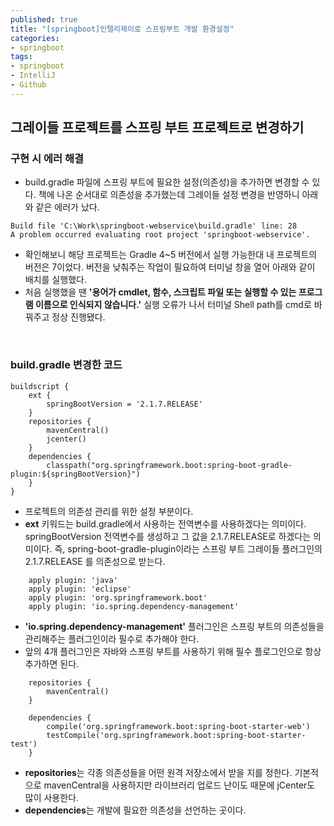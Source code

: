 ```yaml
---
published: true
title: "[springboot]인텔리제이로 스프링부트 개발 환경설정"
categories: 
- springboot
tags:
- springboot
- IntelliJ
- Github
---
```


## 그레이들 프로젝트를 스프링 부트 프로젝트로 변경하기
###  구현 시 에러 해결
   * build.gradle 파일에 스프링 부트에 필요한 설정(의존성)을 추가하면 변경할 수 있다. 책에 나온 
순서대로 의존성을 추가했는데 그레이들 설정 변경을 반영하니 아래와 같은 에러가 났다.
   ```
   Build file 'C:\Work\springboot-webservice\build.gradle' line: 28
   A problem occurred evaluating root project 'springboot-webservice'.
   ```

* 확인해보니 해당 프로젝트는 Gradle 4~5 버전에서 실행 가능한대 내 프로젝트의 버전은 7이었다.
버전을 낮춰주는 작업이 필요하여 터미널 창을 열어 아래와 같이 배치를 실행했다.
* 처음 실행했을 땐 **'용어가 cmdlet, 함수, 스크립트 파일 또는 실행할 수 있는 프로그램 이름으로 인식되지 않습니다.'**
실행 오류가 나서 터미널 Shell path를 cmd로 바꿔주고 정상 진행됐다.

<br />

### build.gradle 변경한 코드

```
buildscript {
    ext {
        springBootVersion = '2.1.7.RELEASE'
    }
    repositories {
        mavenCentral()
        jcenter()
    }
    dependencies {
        classpath("org.springframework.boot:spring-boot-gradle-plugin:${springBootVersion}")
    }
}
```

* 프로젝트의 의존성 관리를 위한 설정 부분이다. 
* **ext** 키워드는 build.gradle에서 사용하는 전역변수를 사용하겠다는 의미이다. springBootVersion 전역변수를 생성하고
그 값을 2.1.7.RELEASE로 하겠다는 의미이다. 즉, spring-boot-gradle-plugin이라는 스프링 부트 그레이들 플러그인의 2.1.7.RELEASE
를 의존성으로 받는다.

```
    apply plugin: 'java'
    apply plugin: 'eclipse'
    apply plugin: 'org.springframework.boot'
    apply plugin: 'io.spring.dependency-management'
```

* **'io.spring.dependency-management'** 플러그인은 스프링 부트의 의존성들을 관리해주는 플러그인이라 필수로 추가해야 한다.
* 앞의 4개 플러그인은 자바와 스프링 부트를 사용하기 위해 필수 플로그인으로 항상 추가하면 된다.

```
    repositories {
        mavenCentral()
    }

    dependencies {
        compile('org.springframework.boot:spring-boot-starter-web')
        testCompile('org.springframework.boot:spring-boot-starter-test')
    }
```

* **repositories**는 각종 의존성들을 어떤 원격 저장소에서 받을 지를 정한다. 기본적으로 mavenCentral을
사용하지만 라이브러리 업로드 난이도 때문에 jCenter도 많이 사용한다.
* **dependencies**는 개발에 필요한 의존성을 선언하는 곳이다.


    